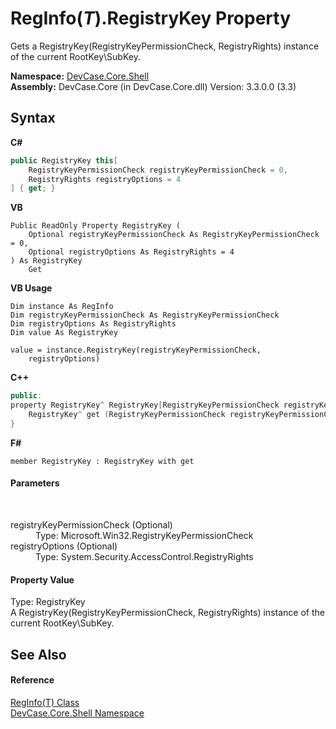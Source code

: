 # RegInfo(*T*).RegistryKey Property 
 

Gets a RegistryKey(RegistryKeyPermissionCheck, RegistryRights) instance of the current RootKey\SubKey.

**Namespace:**&nbsp;<a href="N_DevCase_Core_Shell">DevCase.Core.Shell</a><br />**Assembly:**&nbsp;DevCase.Core (in DevCase.Core.dll) Version: 3.3.0.0 (3.3)

## Syntax

**C#**<br />
``` C#
public RegistryKey this[
	RegistryKeyPermissionCheck registryKeyPermissionCheck = 0,
	RegistryRights registryOptions = 4
] { get; }
```

**VB**<br />
``` VB
Public ReadOnly Property RegistryKey ( 
	Optional registryKeyPermissionCheck As RegistryKeyPermissionCheck = 0,
	Optional registryOptions As RegistryRights = 4
) As RegistryKey
	Get
```

**VB Usage**<br />
``` VB Usage
Dim instance As RegInfo
Dim registryKeyPermissionCheck As RegistryKeyPermissionCheck
Dim registryOptions As RegistryRights
Dim value As RegistryKey

value = instance.RegistryKey(registryKeyPermissionCheck, 
	registryOptions)

```

**C++**<br />
``` C++
public:
property RegistryKey^ RegistryKey[RegistryKeyPermissionCheck registryKeyPermissionCheck = 0, RegistryRights registryOptions = 4] {
	RegistryKey^ get (RegistryKeyPermissionCheck registryKeyPermissionCheck = 0, RegistryRights registryOptions = 4);
}
```

**F#**<br />
``` F#
member RegistryKey : RegistryKey with get

```


#### Parameters
&nbsp;<dl><dt>registryKeyPermissionCheck (Optional)</dt><dd>Type: Microsoft.Win32.RegistryKeyPermissionCheck<br /></dd><dt>registryOptions (Optional)</dt><dd>Type: System.Security.AccessControl.RegistryRights<br /></dd></dl>

#### Property Value
Type: RegistryKey<br />A RegistryKey(RegistryKeyPermissionCheck, RegistryRights) instance of the current RootKey\SubKey.

## See Also


#### Reference
<a href="T_DevCase_Core_Shell_RegInfo_1">RegInfo(T) Class</a><br /><a href="N_DevCase_Core_Shell">DevCase.Core.Shell Namespace</a><br />